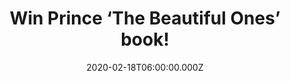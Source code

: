 ---
campaign-uuid: "c-fcd295a9-0fd8-4d2b-8752-440d96f7f08a"
type: "Competition"
category: "Gifts"
date: "2020-02-18T06:00:00.000Z"
end-date: "2020-03-18T23:59:00.000Z"
disable-form: false
is_promoted: false
has_entry_page: true
title: "Win Prince ‘The Beautiful Ones’ book!"
competition-description: "<p>'The Beautiful Ones’ is the story of how Prince became\
  \ Prince. A first-person account of a kid absorbing the world around him and then\
  \ creating a persona, an artistic vision, and a life, before the hits and fame that\
  \ would come to define him. </p>\n<p>Want it? Enter below for a chance to win.</p>\n"
hero-header: "Win Prince ‘The Beautiful Ones’ book!"
terms-confirmation: "N/A"
banner-img: "https://assets.expresslyapp.com/asset-415e4763-3da7-44c3-88a7-c39a93a6fa01.jpg"
logo-left-href: "http://club.expressly.io"
logo-left-image: "https://assets.expresslyapp.com/asset-d4b4e124-e346-4d99-830f-3f848ad9f5e1.jpg"
logo-left-title: "Expressly Club"
bg-image-hero: "https://assets.expresslyapp.com/asset-e6a92546-0d53-42c7-b85e-8e074c6889c5.jpg"
bg-image-first: "https://assets.expresslyapp.com/asset-56b384bd-79f3-4d59-a413-b6cd98a69ad9.jpg"
section1-content: "<p>The book is told in four parts. The first is composed of the\
  \ memoir he was writing before his tragic death, pages that brings us into Prince's\
  \ childhood world through his own lyrical prose. The second part takes us into Prince's\
  \ early years as a musician, before his first album released, through a scrapbook\
  \ of Prince's writing and photos. The third section shows us Prince's evolution\
  \ through candid images that take us up to the cusp of his greatest achievement,\
  \ which we see in the book's fourth section: his original handwritten treatment\
  \ for Purple Rain?the final stage in Prince's self-creation, as he retells the autobiography\
  \ we've seen in the first three parts as a heroic journey.</p>\n<p>This work is\
  \ not just a tribute to Prince, but an original and energizing literary work, full\
  \ of Prince’s ideas and vision, his voice and image, his undying gift to the world.</p>\n"
entry-title: "Win Prince ‘The Beautiful Ones’ book!"
entry-content: "<p>Enter the draw to win Prince ‘The Beautiful Ones’ book by completing\
  \ the form below before 23:59 on the 18th of March 2020.</p>\n"
has-winner: false
prize-description: "Prince ‘The Beautiful Ones’ book!"
special-conditions: "Multiple entries are allowed up to one every day.\r\n\r\nThis\
  \ competition is also available on: https://aaa.nme.com/competitions/prince-beautiful-ones-book"
country-restrictions:
- "GB"
---